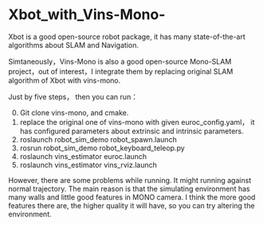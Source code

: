 # Xbot_with_Vins-Mono-
Xbot is a good open-source robot package, it has many state-of-the-art algorithms about SLAM and Navigation. 

Simtaneously，Vins-Mono is also a good open-source Mono-SLAM project，out of interest，I integrate them by replacing original SLAM algorithm
of Xbot with vins-mono.

Just by five steps， then you can run：

0. Git clone vins-mono, and cmake.
1. replace the original one of vins-mono with given euroc_config.yaml， it has configured parameters about extrinsic and intrinsic parameters.
2. roslaunch robot_sim_demo robot_spawn.launch
3. rosrun robot_sim_demo robot_keyboard_teleop.py
4. roslaunch vins_estimator euroc.launch
5. roslaunch vins_estimator vins_rviz.launch

However, there are some problems while running. It might running against normal trajectory. The main reason is that the simulating environment has many walls and little good features in MONO camera. I think the more good features there are, the higher quality it will have, so you can try altering the environment.
